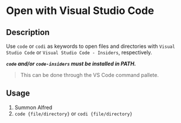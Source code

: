 # Open with Visual Studio Code

## Description
Use `code` or `codi` as keywords to open files and directories with `Visual Studio Code` or `Visual Studio Code - Insiders`, respectively.

_**`code` and/or `code-insiders` must be installed in PATH.**_
> This can be done through the VS Code command pallete.

## Usage
1. Summon Alfred 
2. `code {file/directory}` or `codi {file/directory}`

